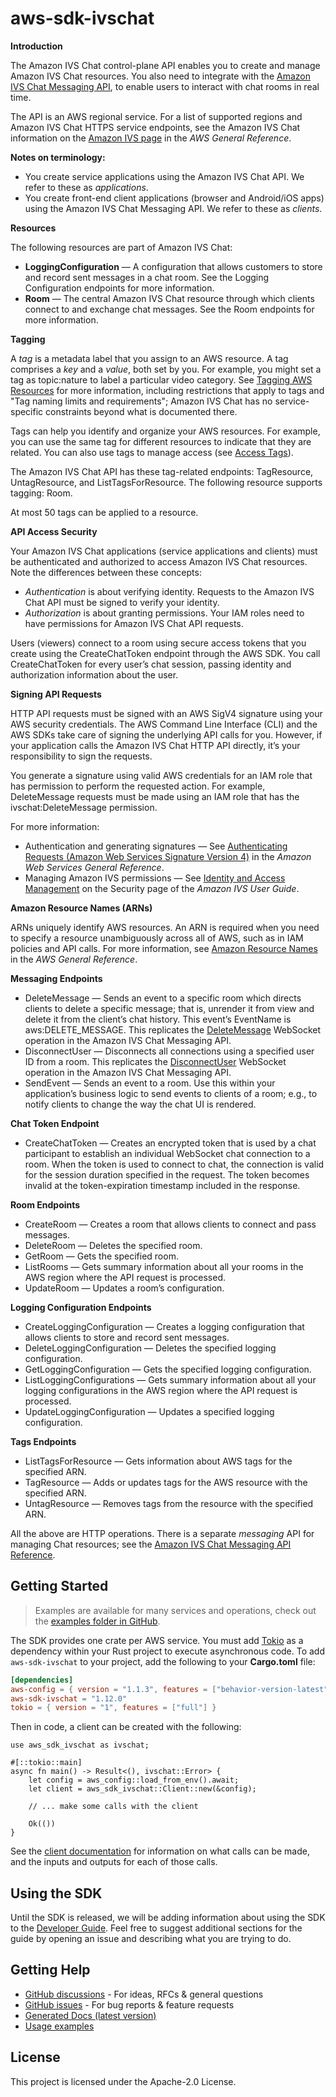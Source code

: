 # aws-sdk-ivschat

__Introduction__

The Amazon IVS Chat control-plane API enables you to create and manage Amazon IVS Chat resources. You also need to integrate with the [Amazon IVS Chat Messaging API](https://docs.aws.amazon.com/ivs/latest/chatmsgapireference/chat-messaging-api.html), to enable users to interact with chat rooms in real time.

The API is an AWS regional service. For a list of supported regions and Amazon IVS Chat HTTPS service endpoints, see the Amazon IVS Chat information on the [Amazon IVS page](https://docs.aws.amazon.com/general/latest/gr/ivs.html) in the _AWS General Reference_.

__Notes on terminology:__
  - You create service applications using the Amazon IVS Chat API. We refer to these as _applications_.
  - You create front-end client applications (browser and Android/iOS apps) using the Amazon IVS Chat Messaging API. We refer to these as _clients_.

__Resources__

The following resources are part of Amazon IVS Chat:
  - __LoggingConfiguration__ — A configuration that allows customers to store and record sent messages in a chat room. See the Logging Configuration endpoints for more information.
  - __Room__ — The central Amazon IVS Chat resource through which clients connect to and exchange chat messages. See the Room endpoints for more information.

__Tagging__

A _tag_ is a metadata label that you assign to an AWS resource. A tag comprises a _key_ and a _value_, both set by you. For example, you might set a tag as topic:nature to label a particular video category. See [Tagging AWS Resources](https://docs.aws.amazon.com/general/latest/gr/aws_tagging.html) for more information, including restrictions that apply to tags and "Tag naming limits and requirements"; Amazon IVS Chat has no service-specific constraints beyond what is documented there.

Tags can help you identify and organize your AWS resources. For example, you can use the same tag for different resources to indicate that they are related. You can also use tags to manage access (see [Access Tags](https://docs.aws.amazon.com/IAM/latest/UserGuide/access_tags.html)).

The Amazon IVS Chat API has these tag-related endpoints: TagResource, UntagResource, and ListTagsForResource. The following resource supports tagging: Room.

At most 50 tags can be applied to a resource.

__API Access Security__

Your Amazon IVS Chat applications (service applications and clients) must be authenticated and authorized to access Amazon IVS Chat resources. Note the differences between these concepts:
  - _Authentication_ is about verifying identity. Requests to the Amazon IVS Chat API must be signed to verify your identity.
  - _Authorization_ is about granting permissions. Your IAM roles need to have permissions for Amazon IVS Chat API requests.

Users (viewers) connect to a room using secure access tokens that you create using the CreateChatToken endpoint through the AWS SDK. You call CreateChatToken for every user’s chat session, passing identity and authorization information about the user.

__Signing API Requests__

HTTP API requests must be signed with an AWS SigV4 signature using your AWS security credentials. The AWS Command Line Interface (CLI) and the AWS SDKs take care of signing the underlying API calls for you. However, if your application calls the Amazon IVS Chat HTTP API directly, it’s your responsibility to sign the requests.

You generate a signature using valid AWS credentials for an IAM role that has permission to perform the requested action. For example, DeleteMessage requests must be made using an IAM role that has the ivschat:DeleteMessage permission.

For more information:
  - Authentication and generating signatures — See [Authenticating Requests (Amazon Web Services Signature Version 4)](https://docs.aws.amazon.com/AmazonS3/latest/API/sig-v4-authenticating-requests.html) in the _Amazon Web Services General Reference_.
  - Managing Amazon IVS permissions — See [Identity and Access Management](https://docs.aws.amazon.com/ivs/latest/userguide/security-iam.html) on the Security page of the _Amazon IVS User Guide_.

__Amazon Resource Names (ARNs)__

ARNs uniquely identify AWS resources. An ARN is required when you need to specify a resource unambiguously across all of AWS, such as in IAM policies and API calls. For more information, see [Amazon Resource Names](https://docs.aws.amazon.com/general/latest/gr/aws-arns-and-namespaces.html) in the _AWS General Reference_.

__Messaging Endpoints__
  - DeleteMessage — Sends an event to a specific room which directs clients to delete a specific message; that is, unrender it from view and delete it from the client’s chat history. This event’s EventName is aws:DELETE_MESSAGE. This replicates the [DeleteMessage](https://docs.aws.amazon.com/ivs/latest/chatmsgapireference/actions-deletemessage-publish.html) WebSocket operation in the Amazon IVS Chat Messaging API.
  - DisconnectUser — Disconnects all connections using a specified user ID from a room. This replicates the [DisconnectUser](https://docs.aws.amazon.com/ivs/latest/chatmsgapireference/actions-disconnectuser-publish.html) WebSocket operation in the Amazon IVS Chat Messaging API.
  - SendEvent — Sends an event to a room. Use this within your application’s business logic to send events to clients of a room; e.g., to notify clients to change the way the chat UI is rendered.

__Chat Token Endpoint__
  - CreateChatToken — Creates an encrypted token that is used by a chat participant to establish an individual WebSocket chat connection to a room. When the token is used to connect to chat, the connection is valid for the session duration specified in the request. The token becomes invalid at the token-expiration timestamp included in the response.

__Room Endpoints__
  - CreateRoom — Creates a room that allows clients to connect and pass messages.
  - DeleteRoom — Deletes the specified room.
  - GetRoom — Gets the specified room.
  - ListRooms — Gets summary information about all your rooms in the AWS region where the API request is processed.
  - UpdateRoom — Updates a room’s configuration.

__Logging Configuration Endpoints__
  - CreateLoggingConfiguration — Creates a logging configuration that allows clients to store and record sent messages.
  - DeleteLoggingConfiguration — Deletes the specified logging configuration.
  - GetLoggingConfiguration — Gets the specified logging configuration.
  - ListLoggingConfigurations — Gets summary information about all your logging configurations in the AWS region where the API request is processed.
  - UpdateLoggingConfiguration — Updates a specified logging configuration.

__Tags Endpoints__
  - ListTagsForResource — Gets information about AWS tags for the specified ARN.
  - TagResource — Adds or updates tags for the AWS resource with the specified ARN.
  - UntagResource — Removes tags from the resource with the specified ARN.

All the above are HTTP operations. There is a separate _messaging_ API for managing Chat resources; see the [Amazon IVS Chat Messaging API Reference](https://docs.aws.amazon.com/ivs/latest/chatmsgapireference/chat-messaging-api.html).

## Getting Started

> Examples are available for many services and operations, check out the
> [examples folder in GitHub](https://github.com/awslabs/aws-sdk-rust/tree/main/examples).

The SDK provides one crate per AWS service. You must add [Tokio](https://crates.io/crates/tokio)
as a dependency within your Rust project to execute asynchronous code. To add `aws-sdk-ivschat` to
your project, add the following to your **Cargo.toml** file:

```toml
[dependencies]
aws-config = { version = "1.1.3", features = ["behavior-version-latest"] }
aws-sdk-ivschat = "1.12.0"
tokio = { version = "1", features = ["full"] }
```

Then in code, a client can be created with the following:

```rust,no_run
use aws_sdk_ivschat as ivschat;

#[::tokio::main]
async fn main() -> Result<(), ivschat::Error> {
    let config = aws_config::load_from_env().await;
    let client = aws_sdk_ivschat::Client::new(&config);

    // ... make some calls with the client

    Ok(())
}
```

See the [client documentation](https://docs.rs/aws-sdk-ivschat/latest/aws_sdk_ivschat/client/struct.Client.html)
for information on what calls can be made, and the inputs and outputs for each of those calls.

## Using the SDK

Until the SDK is released, we will be adding information about using the SDK to the
[Developer Guide](https://docs.aws.amazon.com/sdk-for-rust/latest/dg/welcome.html). Feel free to suggest
additional sections for the guide by opening an issue and describing what you are trying to do.

## Getting Help

* [GitHub discussions](https://github.com/awslabs/aws-sdk-rust/discussions) - For ideas, RFCs & general questions
* [GitHub issues](https://github.com/awslabs/aws-sdk-rust/issues/new/choose) - For bug reports & feature requests
* [Generated Docs (latest version)](https://awslabs.github.io/aws-sdk-rust/)
* [Usage examples](https://github.com/awslabs/aws-sdk-rust/tree/main/examples)

## License

This project is licensed under the Apache-2.0 License.

